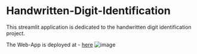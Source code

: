 # Handwritten-Digit-Identification
This streamlit application is dedicated to the handwritten digit identification project. 

The Web-App is deployed at - [here](https://handwritten-digit-identification-sunilswain.streamlit.app)
![image](https://github.com/sunilswain/Handwritten-Digit-Identification/assets/69412831/4d3c2d6a-c899-42f7-9674-0cb135ec5696)

